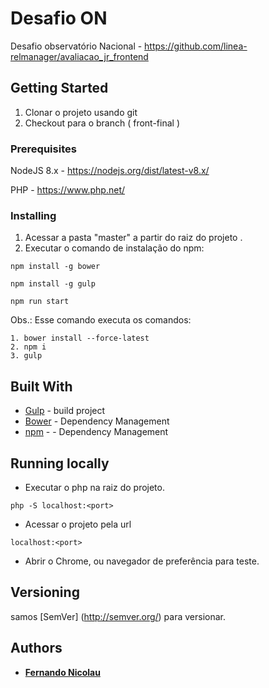 # Desafio ON

Desafio observatório Nacional - 
https://github.com/linea-relmanager/avaliacao_jr_frontend

## Getting Started

1. Clonar o projeto usando git
2. Checkout para o branch ( front-final )

### Prerequisites

NodeJS 8.x - https://nodejs.org/dist/latest-v8.x/

PHP - https://www.php.net/

### Installing

1. Acessar a pasta "master" a partir do raiz do projeto .
2. Executar o comando de instalação do npm:
```
npm install -g bower
```
```
npm install -g gulp
```
```
npm run start
```
Obs.: Esse comando executa os comandos:
```
1. bower install --force-latest 
2. npm i
3. gulp 
```

## Built With

* [Gulp](https://gulpjs.com/) - build project
* [Bower](https://bower.io/) - Dependency Management
* [npm](https://rometools.github.io/rome/) - - Dependency Management

## Running locally

* Executar o php na raiz do projeto. 
```
php -S localhost:<port>
```
* Acessar o projeto pela url
```
localhost:<port>
```
* Abrir o Chrome, ou navegador de preferência para teste. 

## Versioning

samos [SemVer] (http://semver.org/) para versionar.

## Authors

* [**Fernando Nicolau**](https://github.com/fernandonicolau)
